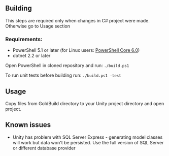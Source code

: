 ## Building

This steps are required only when changes in C# project were made. Otherwise go to Usage section

### Requirements:
- PowerShell 5.1 or later (for Linux users: [PowerShell Core 6.0](https://docs.microsoft.com/en-gb/powershell/scripting/install/installing-powershell-core-on-linux?view=powershell-6))
- dotnet 2.2 or later

Open PowerShell in cloned repository and run:
`./build.ps1`

To run unit tests before building run:
`./build.ps1 -test`

## Usage

Copy files from GoldBuild directory to your Unity project directory and open project.

## Known issues

- Unity has problem with SQL Server Express - generating model classes will work but data won't be persisted. Use the full version of SQL Server or different database provider
